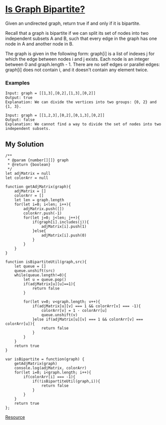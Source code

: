 # [Is Graph Bipartite?](https://leetcode.com/problems/is-graph-bipartite/)

Given an undirected graph, return true if and only if it is bipartite.

Recall that a graph is bipartite if we can split its set of nodes into two independent subsets A and B, such that every edge in the graph has one node in A and another node in B.

The graph is given in the following form: graph[i] is a list of indexes j for which the edge between nodes i and j exists. Each node is an integer between 0 and graph.length - 1. There are no self edges or parallel edges: graph[i] does not contain i, and it doesn't contain any element twice.

### Examples

```
Input: graph = [[1,3],[0,2],[1,3],[0,2]]
Output: true
Explanation: We can divide the vertices into two groups: {0, 2} and {1, 3}.

Input: graph = [[1,2,3],[0,2],[0,1,3],[0,2]]
Output: false
Explanation: We cannot find a way to divide the set of nodes into two independent subsets.
```

## My Solution

```
/**
 * @param {number[][]} graph
 * @return {boolean}
 */
let adjMatrix = null
let colorArr = null

function getAdjMatrix(graph){
    adjMatrix = []
    colorArr = []
    let len = graph.length
    for(let i=0; i<len; i++){
        adjMatrix.push([])
        colorArr.push(-1)
        for(let j=0; j<len; j++){
            if(graph[i].includes(j)){
                adjMatrix[i].push(1)
            }else{
                adjMatrix[i].push(0)
            }
        }
    }
}

function isBipartiteUtil(graph,src){
    let queue = []
    queue.unshift(src)
    while(queue.length!=0){
        let u = queue.pop()
        if(adjMatrix[u][u]==1){
            return false
        }
        
        for(let v=0; v<graph.length; v++){
            if(adjMatrix[u][v] === 1 && colorArr[v] === -1){
                colorArr[v] = 1 - colorArr[u]
                queue.unshift(v)
            }else if(adjMatrix[u][v] === 1 && colorArr[v] === colorArr[u]){
                return false
            }
        }
    }
    return true
}

var isBipartite = function(graph) {
    getAdjMatrix(graph)
    console.log(adjMatrix, colorArr)
    for(let i=0; i<graph.length; i++){
        if(colorArr[i] === -1){
            if(!isBipartiteUtil(graph,i)){
                return false
            }
        }
    }
    return true
};
```

[Resource](https://www.geeksforgeeks.org/bipartite-graph/)
